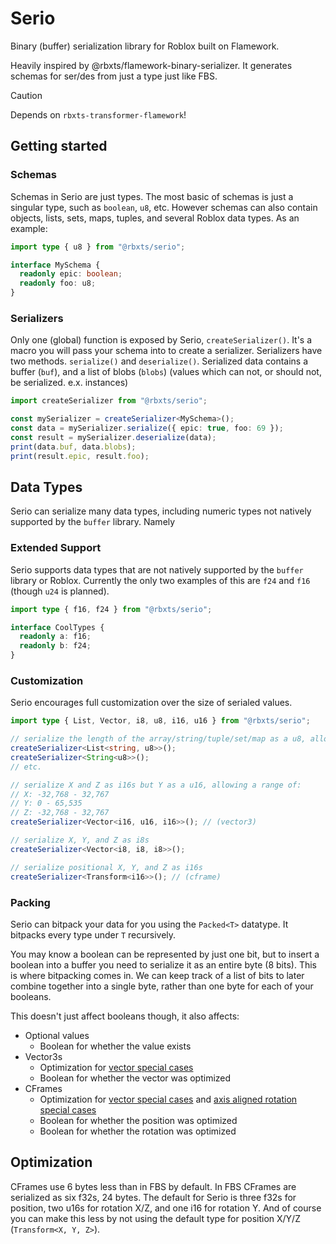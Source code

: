 # Serio

Binary (buffer) serialization library for Roblox built on Flamework.

Heavily inspired by @rbxts/flamework-binary-serializer. It generates schemas for ser/des from just a type just like FBS.

> [!CAUTION]
> Depends on `rbxts-transformer-flamework`!

## Getting started

### Schemas

Schemas in Serio are just types. The most basic of schemas is just a singular type, such as `boolean`, `u8`, etc. However schemas can also contain objects, lists, sets, maps, tuples, and several Roblox data types. As an example:

```ts
import type { u8 } from "@rbxts/serio";

interface MySchema {
  readonly epic: boolean;
  readonly foo: u8;
}
```

### Serializers

Only one (global) function is exposed by Serio, `createSerializer()`. It's a macro you will pass your schema into to create a serializer. Serializers have two methods. `serialize()` and `deserialize()`. Serialized data contains a buffer (`buf`), and a list of blobs (`blobs`) (values which can not, or should not, be serialized. e.x. instances)

```ts
import createSerializer from "@rbxts/serio";

const mySerializer = createSerializer<MySchema>();
const data = mySerializer.serialize({ epic: true, foo: 69 });
const result = mySerializer.deserialize(data);
print(data.buf, data.blobs);
print(result.epic, result.foo);
```

## Data Types

Serio can serialize many data types, including numeric types not natively supported by the `buffer` library. Namely

### Extended Support

Serio supports data types that are not natively supported by the `buffer` library or Roblox. Currently the only two examples of this are `f24` and `f16` (though `u24` is planned).

```ts
import type { f16, f24 } from "@rbxts/serio";

interface CoolTypes {
  readonly a: f16;
  readonly b: f24;
}
```

### Customization

Serio encourages full customization over the size of serialed values.

```ts
import type { List, Vector, i8, u8, i16, u16 } from "@rbxts/serio";

// serialize the length of the array/string/tuple/set/map as a u8, allowing a maximum of 255 elements (which most arrays under under anyways)
createSerializer<List<string, u8>>();
createSerializer<String<u8>>();
// etc.

// serialize X and Z as i16s but Y as a u16, allowing a range of:
// X: -32,768 - 32,767
// Y: 0 - 65,535
// Z: -32,768 - 32,767
createSerializer<Vector<i16, u16, i16>>(); // (vector3)

// serialize X, Y, and Z as i8s
createSerializer<Vector<i8, i8, i8>>();

// serialize positional X, Y, and Z as i16s
createSerializer<Transform<i16>>(); // (cframe)
```

### Packing

Serio can bitpack your data for you using the `Packed<T>` datatype. It bitpacks every type under `T` recursively.

You may know a boolean can be represented by just one bit, but to insert a boolean into a buffer you need to serialize it as an entire byte (8 bits). This is where bitpacking comes in. We can keep track of a list of bits to later combine together into a single byte, rather than one byte for each of your booleans.

This doesn't just affect booleans though, it also affects:

- Optional values
  - Boolean for whether the value exists
- Vector3s
  - Optimization for [vector special cases](https://github.com/R-unic/serio/blob/master/src/constants.ts#L33)
  - Boolean for whether the vector was optimized
- CFrames
  - Optimization for [vector special cases](https://github.com/R-unic/serio/blob/master/src/constants.ts#L33) and [axis aligned rotation special cases](https://github.com/R-unic/serio/blob/master/src/constants.ts#L6)
  - Boolean for whether the position was optimized
  - Boolean for whether the rotation was optimized

## Optimization

CFrames use 6 bytes less than in FBS by default. In FBS CFrames are serialized as six f32s, 24 bytes. The default for Serio is three f32s for position, two u16s for rotation X/Z, and one i16 for rotation Y. And of course you can make this less by not using the default type for position X/Y/Z (`Transform<X, Y, Z>`).
